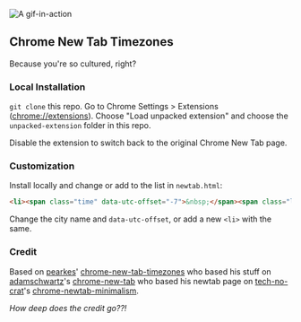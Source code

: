 ![A gif-in-action](https://media.giphy.com/media/3ohze1ac2w79nnujOU/giphy.gif)

## Chrome New Tab Timezones

Because you're so cultured, right?

### Local Installation
`git clone` this repo. Go to Chrome Settings > Extensions ([chrome://extensions](chrome://extensions)). Choose "Load unpacked extension" and choose the `unpacked-extension` folder in this repo.

Disable the extension to switch back to the original Chrome New Tab page.

### Customization

Install locally and change or add to the list in `newtab.html`:

```html
<li><span class="time" data-utc-offset="-7">&nbsp;</span><span class="location"> in San Francisco</span></li>
```

Change the city name and `data-utc-offset`, or add a new `<li>` with the same.

### Credit

Based on [pearkes](https://github.com/pearkes)' [chrome-new-tab-timezones](https://github.com/pearkes/chrome-new-tab-timezones) who based his stuff on [adamschwartz](https://github.com/adamschwartz)'s [chrome-new-tab](https://github.com/adamschwartz/chrome-new-tab) who based his newtab page on [tech-no-crat](https://github.com/tech-no-crat)'s [chrome-newtab-minimalism](https://github.com/tech-no-crat/chrome-newtab-minimalism).

*How deep does the credit go??!*
